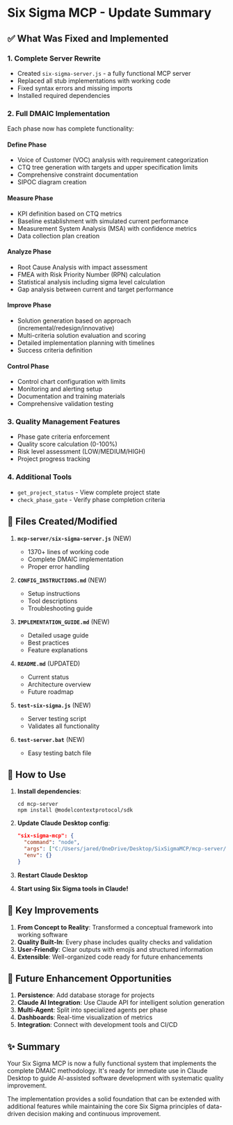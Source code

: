 # Six Sigma MCP - Update Summary

## ✅ What Was Fixed and Implemented

### 1. **Complete Server Rewrite**
- Created `six-sigma-server.js` - a fully functional MCP server
- Replaced all stub implementations with working code
- Fixed syntax errors and missing imports
- Installed required dependencies

### 2. **Full DMAIC Implementation**
Each phase now has complete functionality:

#### Define Phase
- Voice of Customer (VOC) analysis with requirement categorization
- CTQ tree generation with targets and upper specification limits
- Comprehensive constraint documentation
- SIPOC diagram creation

#### Measure Phase
- KPI definition based on CTQ metrics
- Baseline establishment with simulated current performance
- Measurement System Analysis (MSA) with confidence metrics
- Data collection plan creation

#### Analyze Phase
- Root Cause Analysis with impact assessment
- FMEA with Risk Priority Number (RPN) calculation
- Statistical analysis including sigma level calculation
- Gap analysis between current and target performance

#### Improve Phase
- Solution generation based on approach (incremental/redesign/innovative)
- Multi-criteria solution evaluation and scoring
- Detailed implementation planning with timelines
- Success criteria definition

#### Control Phase
- Control chart configuration with limits
- Monitoring and alerting setup
- Documentation and training materials
- Comprehensive validation testing

### 3. **Quality Management Features**
- Phase gate criteria enforcement
- Quality score calculation (0-100%)
- Risk level assessment (LOW/MEDIUM/HIGH)
- Project progress tracking

### 4. **Additional Tools**
- `get_project_status` - View complete project state
- `check_phase_gate` - Verify phase completion criteria

## 📁 Files Created/Modified

1. **`mcp-server/six-sigma-server.js`** (NEW)
   - 1370+ lines of working code
   - Complete DMAIC implementation
   - Proper error handling

2. **`CONFIG_INSTRUCTIONS.md`** (NEW)
   - Setup instructions
   - Tool descriptions
   - Troubleshooting guide

3. **`IMPLEMENTATION_GUIDE.md`** (NEW)
   - Detailed usage guide
   - Best practices
   - Feature explanations

4. **`README.md`** (UPDATED)
   - Current status
   - Architecture overview
   - Future roadmap

5. **`test-six-sigma.js`** (NEW)
   - Server testing script
   - Validates all functionality

6. **`test-server.bat`** (NEW)
   - Easy testing batch file

## 🚀 How to Use

1. **Install dependencies**:
   ```
   cd mcp-server
   npm install @modelcontextprotocol/sdk
   ```

2. **Update Claude Desktop config**:
   ```json
   "six-sigma-mcp": {
     "command": "node",
     "args": ["C:/Users/jared/OneDrive/Desktop/SixSigmaMCP/mcp-server/six-sigma-server.js"],
     "env": {}
   }
   ```

3. **Restart Claude Desktop**

4. **Start using Six Sigma tools in Claude!**

## 🎯 Key Improvements

1. **From Concept to Reality**: Transformed a conceptual framework into working software
2. **Quality Built-In**: Every phase includes quality checks and validation
3. **User-Friendly**: Clear outputs with emojis and structured information
4. **Extensible**: Well-organized code ready for future enhancements

## 🔮 Future Enhancement Opportunities

1. **Persistence**: Add database storage for projects
2. **Claude AI Integration**: Use Claude API for intelligent solution generation
3. **Multi-Agent**: Split into specialized agents per phase
4. **Dashboards**: Real-time visualization of metrics
5. **Integration**: Connect with development tools and CI/CD

## ✨ Summary

Your Six Sigma MCP is now a fully functional system that implements the complete DMAIC methodology. It's ready for immediate use in Claude Desktop to guide AI-assisted software development with systematic quality improvement.

The implementation provides a solid foundation that can be extended with additional features while maintaining the core Six Sigma principles of data-driven decision making and continuous improvement.